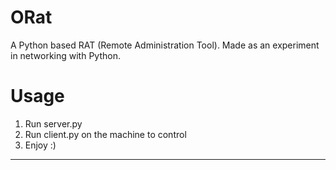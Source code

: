 
# ORat
A Python based RAT (Remote Administration Tool). Made as an experiment in networking with Python.

Usage
=============
1. Run server.py
2. Run client.py on the machine to control
3. Enjoy :)
                
----

